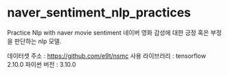 # naver_sentiment_nlp_practices
Practice Nlp with naver movie sentiment 네이버 영화 감성에 대한 긍정 혹은 부정을 판단하는 nlp 모델.

데이터셋 주소 : https://github.com/e9t/nsmc
사용 라이브러리 : tensorflow 2.10.0
파이썬 버전 : 3.10.0
